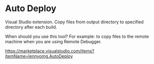 # Auto Deploy
Visual Studio extension. Copy files from output directory to specified directory after each build.

When should you use this tool? For example: to copy files to the remote machine when you are using Remote Debugger.

https://marketplace.visualstudio.com/items?itemName=lennyomg.AutoDeploy
